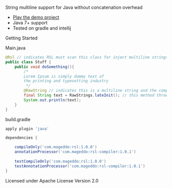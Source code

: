 String multiline support for Java without concatenation overhead 

* [Play the demo project](https://github.com/mageddo/mageddo-projects/tree/master/raw-string-literals-demo)
* Java 7+ support
* Tested on gradle and intellij

Getting Started

Main.java
```java
@Rsl // indicates RSL must scan this class for inject multiline strings
public class Stuff {
	public void doSomething(){
		/*
		Lorem Ipsum is simply dummy text of 
		the printing and typesetting industry
		 */
		@RawString // indicates this is a multiline string and the compiler must inject it
		final String text = RawStrings.lateInit(); // this method throws an exception if called  then it ensures RSL is working
		System.out.println(text);
	}
}
```

build.gradle

```groovy
apply plugin 'java'

dependencies {

	compileOnly('com.mageddo:rsl:1.0.0')
	annotationProcessor('com.mageddo:rsl-compiler:1.0.1')
	
	testCompileOnly('com.mageddo:rsl:1.0.0')
	testAnnotationProcessor('com.mageddo:rsl-compiler:1.0.1')
}

```

Licensed under Apache License Version 2.0
